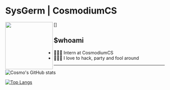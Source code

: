 # SysGerm | CosmodiumCS

[<img align="left" width="150px" src="https://static.wixstatic.com/media/1a48ab_b2d89c9c4a4e43fe9934e3891b1f806e~mv2.jpg/v1/fill/w_279,h_285,al_c,q_80,usm_0.66_1.00_0.01/Image-empty-state.webp"/>]
## $whoami
- 👨🏽‍💼 Intern at CosmodiumCS
- 👨🏽‍💻 I love to hack, party and fool around

---

<!-- GitHub StatCard-->
![Cosmo's GitHub stats](https://github-readme-stats.vercel.app/api?username=SysGerm&show_icons=true&theme=dark)

<!-- Top Languages Card -->
[![Top Langs](https://github-readme-stats.vercel.app/api/top-langs/?username=SysGerm&theme=dark)](https://github.com/anuraghazra/github-readme-stats)
